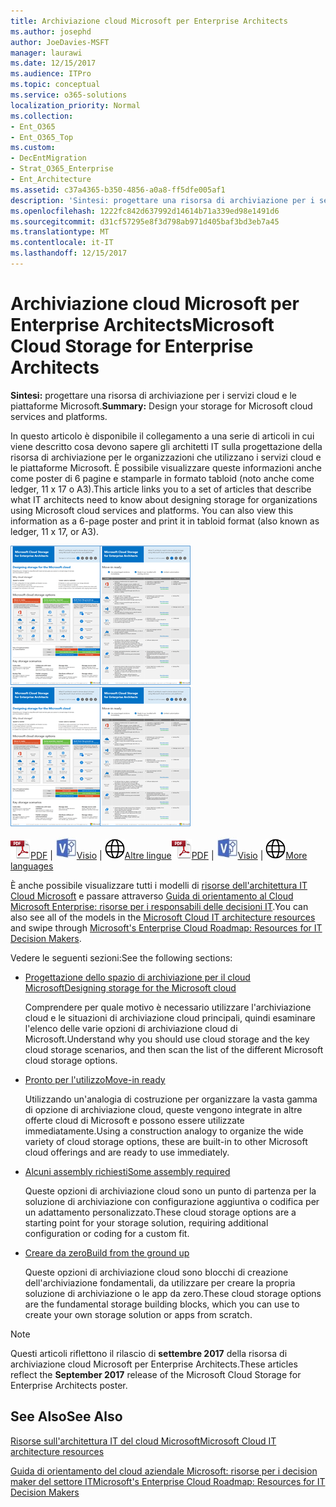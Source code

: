 ```yaml
---
title: Archiviazione cloud Microsoft per Enterprise Architects
ms.author: josephd
author: JoeDavies-MSFT
manager: laurawi
ms.date: 12/15/2017
ms.audience: ITPro
ms.topic: conceptual
ms.service: o365-solutions
localization_priority: Normal
ms.collection:
- Ent_O365
- Ent_O365_Top
ms.custom:
- DecEntMigration
- Strat_O365_Enterprise
- Ent_Architecture
ms.assetid: c37a4365-b350-4856-a0a8-ff5dfe005af1
description: 'Sintesi: progettare una risorsa di archiviazione per i servizi cloud e le piattaforme Microsoft.'
ms.openlocfilehash: 1222fc842d637992d14614b71a339ed98e1491d6
ms.sourcegitcommit: d31cf57295e8f3d798ab971d405baf3bd3eb7a45
ms.translationtype: MT
ms.contentlocale: it-IT
ms.lasthandoff: 12/15/2017
---
```

# <a name="microsoft-cloud-storage-for-enterprise-architects"></a><span data-ttu-id="7cbcd-103">Archiviazione cloud Microsoft per Enterprise Architects</span><span class="sxs-lookup"><span data-stu-id="7cbcd-103">Microsoft Cloud Storage for Enterprise Architects</span></span>

 <span data-ttu-id="7cbcd-104">**Sintesi:** progettare una risorsa di archiviazione per i servizi cloud e le piattaforme Microsoft.</span><span class="sxs-lookup"><span data-stu-id="7cbcd-104">**Summary:** Design your storage for Microsoft cloud services and platforms.</span></span>
  
<span data-ttu-id="7cbcd-p101">In questo articolo è disponibile il collegamento a una serie di articoli in cui viene descritto cosa devono sapere gli architetti IT sulla progettazione della risorsa di archiviazione per le organizzazioni che utilizzano i servizi cloud e le piattaforme Microsoft. È possibile visualizzare queste informazioni anche come poster di 6 pagine e stamparle in formato tabloid (noto anche come ledger, 11 x 17 o A3).</span><span class="sxs-lookup"><span data-stu-id="7cbcd-p101">This article links you to a set of articles that describe what IT architects need to know about designing storage for organizations using Microsoft cloud services and platforms. You can also view this information as a 6-page poster and print it in tabloid format (also known as ledger, 11 x 17, or A3).</span></span>
  
<span data-ttu-id="7cbcd-107">[![Immagine in generale per il modello di archiviazione cloud Microsoft](images/0d4e2eb9-1109-4b3b-bf9e-2f3eff2e2cc4.png)  
](https://www.microsoft.com/download/details.aspx?id=49552)</span><span class="sxs-lookup"><span data-stu-id="7cbcd-107">[![Thumb image for Microsoft cloud storage model](images/0d4e2eb9-1109-4b3b-bf9e-2f3eff2e2cc4.png)  
](https://www.microsoft.com/download/details.aspx?id=49552)</span></span>
  
<span data-ttu-id="7cbcd-108">![File PDF](images/ITPro_Other_PDFicon.png)[PDF](https://go.microsoft.com/fwlink/p/?linkid=842079) | ![File Visio](images/ITPro_Other_VisioIcon.jpg)[Visio](https://go.microsoft.com/fwlink/p/?linkid=842080) | ![Visualizzare una pagina con le versioni in altre lingue](images/e16c992d-b0f8-48ae-bf44-db7a9fcaab9e.png)[Altre lingue](https://www.microsoft.com/download/details.aspx?id=49552)</span><span class="sxs-lookup"><span data-stu-id="7cbcd-108">![PDF file](images/ITPro_Other_PDFicon.png)[PDF](https://go.microsoft.com/fwlink/p/?linkid=842079) | ![Visio file](images/ITPro_Other_VisioIcon.jpg)[Visio](https://go.microsoft.com/fwlink/p/?linkid=842080) | ![See a page with versions in additional languages](images/e16c992d-b0f8-48ae-bf44-db7a9fcaab9e.png)[More languages](https://www.microsoft.com/download/details.aspx?id=49552)</span></span>
  
<span data-ttu-id="7cbcd-109">È anche possibile visualizzare tutti i modelli di [risorse dell'architettura IT Cloud Microsoft](microsoft-cloud-it-architecture-resources.md) e passare attraverso [Guida di orientamento al Cloud Microsoft Enterprise: risorse per i responsabili delle decisioni IT](https://aka.ms/cloudarchitecture).</span><span class="sxs-lookup"><span data-stu-id="7cbcd-109">You can also see all of the models in the [Microsoft Cloud IT architecture resources](microsoft-cloud-it-architecture-resources.md) and swipe through [Microsoft's Enterprise Cloud Roadmap: Resources for IT Decision Makers](https://aka.ms/cloudarchitecture).</span></span>
  
<span data-ttu-id="7cbcd-110">Vedere le seguenti sezioni:</span><span class="sxs-lookup"><span data-stu-id="7cbcd-110">See the following sections:</span></span>
  
- [<span data-ttu-id="7cbcd-111">Progettazione dello spazio di archiviazione per il cloud Microsoft</span><span class="sxs-lookup"><span data-stu-id="7cbcd-111">Designing storage for the Microsoft cloud</span></span>](designing-storage-for-the-microsoft-cloud.md)
    
    <span data-ttu-id="7cbcd-112">Comprendere per quale motivo è necessario utilizzare l'archiviazione cloud e le situazioni di archiviazione cloud principali, quindi esaminare l'elenco delle varie opzioni di archiviazione cloud di Microsoft.</span><span class="sxs-lookup"><span data-stu-id="7cbcd-112">Understand why you should use cloud storage and the key cloud storage scenarios, and then scan the list of the different Microsoft cloud storage options.</span></span>
    
- [<span data-ttu-id="7cbcd-113">Pronto per l'utilizzo</span><span class="sxs-lookup"><span data-stu-id="7cbcd-113">Move-in ready</span></span>](move-in-ready.md)
    
    <span data-ttu-id="7cbcd-114">Utilizzando un'analogia di costruzione per organizzare la vasta gamma di opzione di archiviazione cloud, queste vengono integrate in altre offerte cloud di Microsoft e possono essere utilizzate immediatamente.</span><span class="sxs-lookup"><span data-stu-id="7cbcd-114">Using a construction analogy to organize the wide variety of cloud storage options, these are built-in to other Microsoft cloud offerings and are ready to use immediately.</span></span>
    
- [<span data-ttu-id="7cbcd-115">Alcuni assembly richiesti</span><span class="sxs-lookup"><span data-stu-id="7cbcd-115">Some assembly required</span></span>](some-assembly-required.md)
    
    <span data-ttu-id="7cbcd-116">Queste opzioni di archiviazione cloud sono un punto di partenza per la soluzione di archiviazione con configurazione aggiuntiva o codifica per un adattamento personalizzato.</span><span class="sxs-lookup"><span data-stu-id="7cbcd-116">These cloud storage options are a starting point for your storage solution, requiring additional configuration or coding for a custom fit.</span></span>
    
- [<span data-ttu-id="7cbcd-117">Creare da zero</span><span class="sxs-lookup"><span data-stu-id="7cbcd-117">Build from the ground up</span></span>](build-from-the-ground-up.md)
    
    <span data-ttu-id="7cbcd-118">Queste opzioni di archiviazione cloud sono blocchi di creazione dell'archiviazione fondamentali, da utilizzare per creare la propria soluzione di archiviazione o le app da zero.</span><span class="sxs-lookup"><span data-stu-id="7cbcd-118">These cloud storage options are the fundamental storage building blocks, which you can use to create your own storage solution or apps from scratch.</span></span>
    
> [!NOTE]
> <span data-ttu-id="7cbcd-119">Questi articoli riflettono il rilascio di **settembre 2017** della risorsa di archiviazione cloud Microsoft per Enterprise Architects.</span><span class="sxs-lookup"><span data-stu-id="7cbcd-119">These articles reflect the **September 2017** release of the Microsoft Cloud Storage for Enterprise Architects poster.</span></span>
  
## <a name="see-also"></a><span data-ttu-id="7cbcd-120">See Also</span><span class="sxs-lookup"><span data-stu-id="7cbcd-120">See Also</span></span>

[<span data-ttu-id="7cbcd-121">Risorse sull'architettura IT del cloud Microsoft</span><span class="sxs-lookup"><span data-stu-id="7cbcd-121">Microsoft Cloud IT architecture resources</span></span>](microsoft-cloud-it-architecture-resources.md)

[<span data-ttu-id="7cbcd-122">Guida di orientamento del cloud aziendale Microsoft: risorse per i decision maker del settore IT</span><span class="sxs-lookup"><span data-stu-id="7cbcd-122">Microsoft's Enterprise Cloud Roadmap: Resources for IT Decision Makers</span></span>](https://sway.com/FJ2xsyWtkJc2taRD)



